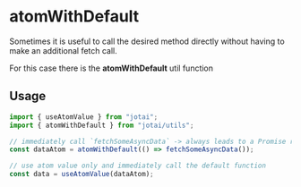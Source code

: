 # atomWithDefault

Sometimes it is useful to call the desired method directly without having to make an additional fetch call.

For this case there is the **atomWithDefault** util function

## Usage

```ts
import { useAtomValue } from "jotai";
import { atomWithDefault } from "jotai/utils";

// immediately call `fetchSomeAsyncData` -> always leads to a Promise response
const dataAtom = atomWithDefault(() => fetchSomeAsyncData());

// use atom value only and immediately call the default function
const data = useAtomValue(dataAtom);
```
